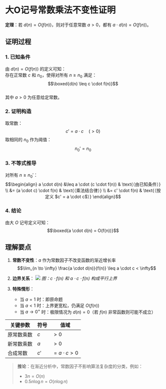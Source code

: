 [//]: # (证明：若d&#40;n&#41;为O&#40;f&#40;n&#41;&#41;，对于任意的常数a>0，ad&#40;n&#41;为O&#40;f&#40;n&#41;&#41;。)

# 大O记号常数乘法不变性证明

**定理**：若 $d(n) = O(f(n))$，则对于任意常数 $a > 0$，都有 $a \cdot d(n) = O(f(n))$。

## 证明过程

### 1. 已知条件

由 $d(n) = O(f(n))$ 的定义可知：  
存在正常数 $c$ 和 $n_0$，使得对所有 $n \geq n_0$ 满足：  
$$\boxed{d(n) \leq c \cdot f(n)}$$  
其中 $a > 0$ 为任意给定常数。

### 2. 证明构造

取常数：
$$c' = a \cdot c \quad (>0)$$
取相同的 $n_0$ 作为阈值：
$$n_0' = n_0$$

### 3. 不等式推导

对所有 $n \geq n_0'$：
$$\begin{align}
a \cdot d(n) &\leq a \cdot (c \cdot f(n)) & \text{（由已知条件）} \\
&= (a \cdot c) \cdot f(n) & \text{（乘法结合律）} \\
&= c' \cdot f(n) & \text{（按定义 $c' = a \cdot c$）}
\end{align}$$

### 4. 结论

由大 $O$ 记号定义可知：  
$$\boxed{a \cdot d(n) = O(f(n))}$$

## 理解要点

1. **常数不变性**：$a$ 作为常数因子不改变函数的渐近增长率  
   $$\lim_{n \to \infty} \frac{a \cdot d(n)}{f(n)} \leq a \cdot c < \infty$$

2. **边界关系**：
   ![](https://via.placeholder.com/400x150/CCCCCC/000000?text=渐近增长边界关系图示)
   *图：$c \cdot f(n)$ 和 $a \cdot c \cdot f(n)$ 构成平行上界*

3. **特殊情形**：
    - 当 $a = 1$ 时：即原命题
    - 当 $a < 1$ 时：上界更宽松，仍满足 $O(f(n))$
    - 当 $a \to 0^+$ 时：极限情况为 $d(n) = 0$（若 $f(n)$ 非常函数则可能不成立）

| 关键参数  | 符号   | 值域              |
|-------|------|-----------------|
| 原常数乘数 | $c$  | $>0$            |
| 新常数乘数 | $a$  | $>0$            |
| 合成常数  | $c'$ | $=a \cdot c >0$ |

> **推论**：在渐近分析中，常数因子不影响算法复杂度的分类，例如：
> - $3n = O(n)$
> - $0.5n\log n = O(n\log n)$